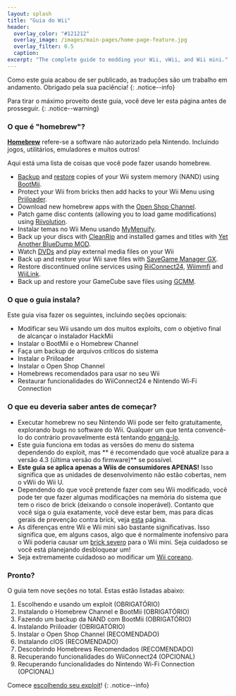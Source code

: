 ```yaml
---
layout: splash
title: "Guia do Wii"
header:
  overlay_color: "#121212"
  overlay_image: /images/main-pages/home-page-feature.jpg
  overlay_filter: 0.5
  caption:
excerpt: "The complete guide to modding your Wii, vWii, and Wii mini."
---
```


Como este guia acabou de ser publicado, as traduções são um trabalho em andamento. Obrigado pela sua paciência!
{: .notice--info}

Para tirar o máximo proveito deste guia, você deve ler esta página antes de prosseguir.
{: .notice--warning}

### O que é "homebrew"?

[**Homebrew**](https://en.wikipedia.org/wiki/Homebrew_(video_games)) refere-se a software não autorizado pela Nintendo. Incluindo jogos, utilitários, emuladores e muitos outros!

Aqui está uma lista de coisas que você pode fazer usando homebrew.

+ [Backup](bootmii) and [restore](bootmiirecover) copies of your Wii system memory (NAND) using [BootMii](hbc).
+ Protect your Wii from bricks then add hacks to your Wii Menu using [Priiloader](priiloader).
+ Download new homebrew apps with the [Open Shop Channel](hbb).
+ Patch game disc contents (allowing you to load game modifications) using [Riivolution](riivolution).
+ Instalar temas no Wii Menu usando [MyMenuify](themes).
+ Back up your discs with [CleanRip](/dump-games) and installed games and titles with [Yet Another BlueDump MOD](dump-wads).
+ Watch [DVDs](recommended-homebrew#entertainment) and play external media files on your Wii
+ Back up and restore your Wii save files with [SaveGame Manager GX](https://oscwii.org/library/app/savegame_manager_gx).
+ Restore discontinued online services using [RiiConnect24](riiconnect24), [Wiimmfi](wiimmfi) and [WiiLink](wiilink).
+ Back up and restore your GameCube save files using [GCMM](gcsaves).

### O que o guia instala?

Este guia visa fazer os seguintes, incluindo seções opcionais:

+ Modificar seu Wii usando um dos muitos exploits, com o objetivo final de alcançar o instalador HackMii
+ Instalar o BootMii e o Homebrew Channel
+ Faça um backup de arquivos críticos do sistema
+ Instalar o Priiloader
+ Instalar o Open Shop Channel
+ Homebrews recomendados para usar no seu Wii
+ Restaurar funcionalidades do WiiConnect24 e Nintendo Wi-Fi Connection

### O que eu deveria saber antes de começar?

+ Executar homebrew no seu Nintendo Wii pode ser feito gratuitamente, explorando bugs no software do Wii. Qualquer um que tenta convencê-lo do contrário provavelmente está tentando [enganá-lo](https://hbc.hackmii.com/scam).
+ Este guia funciona em todas as versões do menu do sistema dependendo do exploit, mas ** é recomendado que você atualize para a versão 4.3 (última versão do firmware)** se possível.
+ **Este guia se aplica apenas a Wiis de consumidores APENAS!** Isso significa que as unidades de desenvolvimento não estão cobertas, nem o vWii do Wii U.
+ Dependendo do que você pretende fazer com seu Wii modificado, você pode ter que fazer algumas modificações na memória do sistema que tem o risco de brick (deixando o console inoperável). Contanto que você siga o guia exatamente, você deve estar bem, mas para dicas gerais de prevenção contra brick, veja [esta](bricks#brick-prevention) página.
+ As diferenças entre Wii e Wii mini são bastante significativas. Isso significa que, em alguns casos, algo que é normalmente inofensivo para o Wii poderia causar um [ brick severo](bricks#wi-fi-brick) para o Wii mini. Seja cuidadoso se você está planejando desbloquear um!
+ Seja extremamente cuidadoso ao modificar um [Wii coreano](bricks#korean-kiierror-003-brick).

### Pronto?

O guia tem nove seções no total. Estas estão listadas abaixo:

1. Escolhendo e usando um exploit (OBRIGATÓRIO)
1. Instalando o Homebrew Channel e BootMii (OBRIGATÓRIO)
1. Fazendo um backup da NAND com BootMii (OBRIGATÓRIO)
1. Instalando Priiloader (OBRIGATÓRIO)
1. Instalar o Open Shop Channel (RECOMENDADO)
1. Instalando cIOS (RECOMENDADO)
1. Descobrindo Homebrews Recomendados (RECOMENDADO)
1. Recuperando funcionalidades do WiiConnect24 (OPCIONAL)
1. Recuperando funcionalidades do Nintendo Wi-Fi Connection (OPCIONAL)

Comece [escolhendo seu exploit](get-started)!
{: .notice--info}
